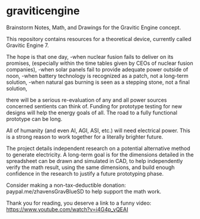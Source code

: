 # graviticengine
Brainstorm Notes, Math, and Drawings for the Gravitic Engine concept.

This repository contains resources for a theoretical device, currently called Gravitic Engine 7.

The hope is that one day, 
-when nuclear fusion fails to deliver on its promises, (especially within the time tables given by CEOs of nuclear fusion companies),
-when solar panels fail to provide adequate power outside of noon,
-when battery technology is recognized as a patch, not a long-term solution,
-when natural gas burning is seen as a stepping stone, not a final solution,

there will be a serious re-evaluation of any and all power sources concerned sentients can think of.
Funding for prototype testing for new designs will help the energy goals of all.
The road to a fully functional prototype can be long.

All of humanity (and even AI, AGI, ASI, etc.) will need electrical power.
This is a strong reason to work together for a literally brighter future.

The project details independent research on a potential alternative method to generate electricity.
A long-term goal is for the dimensions detailed in the spreadsheet can be drawn and simulated in CAD,
to help independently verify the math result, using the same dimensions, and build enough confidence in the research to justify a future prototyping phase.

Consider making a non-tax-deductible donation:
paypal.me/zhavensGravBlueSD
to help support the math work.

Thank you for reading,
you deserve a link to a funny video:
https://www.youtube.com/watch?v=i4G4p_yQEAI
